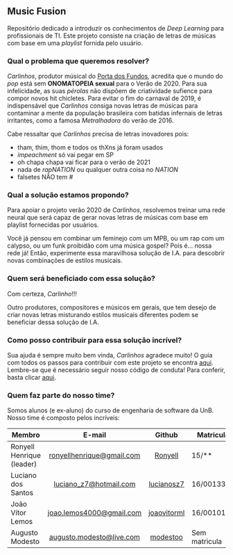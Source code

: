 ## Music Fusion

Repositório dedicado a introduzir os conhecimentos de *Deep Learning* para profissionais de TI. Este projeto consiste na criação de letras de músicas com base em uma *playlist* fornida pelo usuário.

### Qual o problema que queremos resolver?

*Carlinhos*, produtor músical do [Porta dos Fundos](https://www.youtube.com/watch?v=yXc8KCxyEyQ), acredita que o mundo do *pop* está sem **ONOMATOPEIA sexual** para o Verão de 2020. Para sua infelicidade, as suas *pérolas* não dispõem de criatividade sufience para compor novos hit chicletes. Para evitar o fim do carnaval de 2019, é indispensável que *Carlinhos* consiga novas letras de músicas para contaminar a mente da população brasileira com batidas infernais de letras irritantes, como a famosa *Metralhadora* do verão de 2016.

Cabe ressaltar que *Carlinhos* precisa de letras inovadores pois:
* tham, thim, thom e todos os thXns já foram usados
* *impeachment* só vai pegar em SP
* oh chapa chapa vai ficar para o verão de 2021
* nada de *rapNATION* ou qualquer outra coisa no *NATION*
* falsetes NÃO tem #

### Qual a solução estamos propondo?

Para apoiar o projeto verão 2020 de *Carlinhos*, resolvemos treinar uma rede neural que será capaz de gerar novas letras de músicas com base em playlist fornecidas por usuários.

Você já pensou em combinar um feminejo com um MPB, ou um rap com um calypso, ou um funk proibidão com uma música gospel? Pois é... nossa rede já! Então, experimente essa maravilhosa solução de I.A. para descobrir novas combinações de estilos musicais.

### Quem será beneficiado com essa solução?

Com certeza, *Carlinho*!!!

Outro produtores, compositores e músicos em gerais, que tem desejo de criar novas letras misturando estilos musicais diferentes podem se beneficiar dessa solução de I.A.

### Como posso contribuir para essa solução incrível?

Sua ajuda é sempre muito bem vinda, *Carlinhos* agradece muito!
O guia com todos os passos para contribuir com este projeto se encontra [aqui](https://github.com/deeplearningunb/tom-ia/blob/dev/CONTRIBUTING.md). Lembre-se que é necessário seguir nosso código de conduta! Para conferir, basta clicar [aqui](https://github.com/deeplearningunb/tom-ia/blob/dev/CODE_OF_CONDUCT.md).

### Quem faz parte do nosso time?

Somos alunos (e ex-aluno) do curso de engenharia de software da UnB. Nosso time é composto pelos incríveis:

Membro |	E-mail	| Github	| Matricula
------ | :------: | :------: | ------ 
Ronyell Henrique (leader) |	ronyellhenrique@gmail.com |	[Ronyell](https://github.com/Ronyell) |	15/**
Luciano dos Santos 	| luciano_z7@hotmail.com	| [lucianosz7](https://github.com/lucianosz7) | 16/0013321
João Vítor Lemos |	joao.lemos4000@gmail.com |	[joaovitorml](https://github.com/joaovitorml) |	16/0010195
Augusto Modesto	| augusto.modesto@live.com	| [modestoo](https://github.com/modestoo) | Sem matricula 
